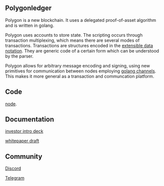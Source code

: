 ## Polygonledger

Polygon is a new blockchain. It uses a delegated proof-of-asset algorithm and is written in golang.

Polygon uses accounts to store state. The scripting occurs through transaction multiplexing, which means there are several modes of transactions. Transactions are structures encoded in the [extensible data notation](https://github.com/edn-format/edn). They are generic code of a certain form which can be understood by the parser.

Polygon allows for arbitrary message encoding and signing, using new primitives for communication between nodes employing [golang channels](https://tour.golang.org/concurrency/2). This makes it more general as a transaction and communcation platform.

## Code

[node](https://github.com/polygonledger/node).

## Documentation

[investor intro deck](https://docs.google.com/presentation/d/15sgQPFWZCz6p9X04N3gRBgz71tEi9vG4V-5MrbrT4ag/edit?usp=sharing)

[whitepaper draft](https://github.com/polygonledger/docs/blob/master/whitepaper.md)

## Community

[Discord](https://discord.gg/wf5Qu72)

[Telegram](https://t.me/joinchat/Dzif7R1cHnAzulflui53fA)




